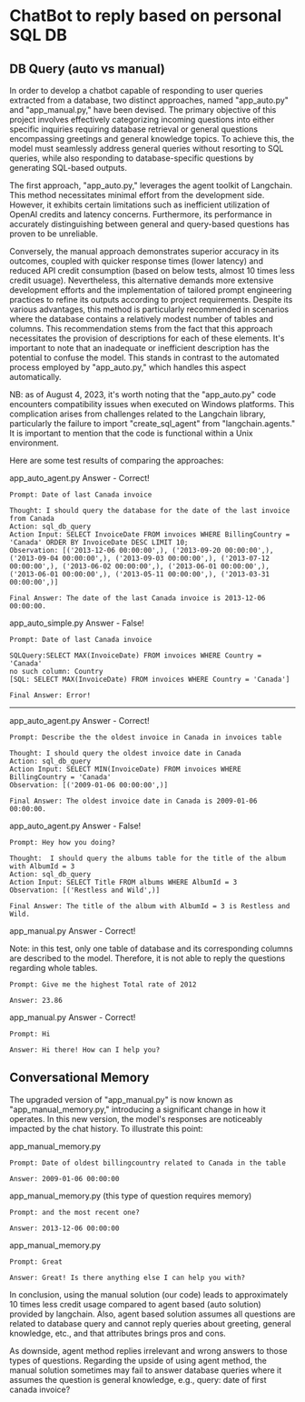 # ChatBot to reply based on personal SQL DB

## DB Query (auto vs manual)
In order to develop a chatbot capable of responding to user queries extracted from a database, two distinct approaches, named "app_auto.py" and "app_manual.py," have been devised. The primary objective of this project involves effectively categorizing incoming questions into either specific inquiries requiring database retrieval or general questions encompassing greetings and general knowledge topics. To achieve this, the model must seamlessly address general queries without resorting to SQL queries, while also responding to database-specific questions by generating SQL-based outputs.

The first approach, "app_auto.py," leverages the agent toolkit of Langchain. This method necessitates minimal effort from the development side. However, it exhibits certain limitations such as inefficient utilization of OpenAI credits and latency concerns. Furthermore, its performance in accurately distinguishing between general and query-based questions has proven to be unreliable.

Conversely, the manual approach demonstrates superior accuracy in its outcomes, coupled with quicker response times (lower latency) and reduced API credit consumption (based on below tests, almost 10 times less credit usuage). Nevertheless, this alternative demands more extensive development efforts and the implementation of tailored prompt engineering practices to refine its outputs according to project requirements. Despite its various advantages, this method is particularly recommended in scenarios where the database contains a relatively modest number of tables and columns. This recommendation stems from the fact that this approach necessitates the provision of descriptions for each of these elements. It's important to note that an inadequate or inefficient description has the potential to confuse the model. This stands in contrast to the automated process employed by "app_auto.py," which handles this aspect automatically.

NB: as of August 4, 2023, it's worth noting that the "app_auto.py" code encounters compatibility issues when executed on Windows platforms. This complication arises from challenges related to the Langchain library, particularly the failure to import "create_sql_agent" from "langchain.agents." It is important to mention that the code is functional within a Unix environment.

Here are some test results of comparing the approaches:

app_auto_agent.py
Answer - Correct!
```
Prompt: Date of last Canada invoice
```

```
Thought: I should query the database for the date of the last invoice from Canada
Action: sql_db_query
Action Input: SELECT InvoiceDate FROM invoices WHERE BillingCountry = 'Canada' ORDER BY InvoiceDate DESC LIMIT 10;
Observation: [('2013-12-06 00:00:00',), ('2013-09-20 00:00:00',), ('2013-09-04 00:00:00',), ('2013-09-03 00:00:00',), ('2013-07-12 00:00:00',), ('2013-06-02 00:00:00',), ('2013-06-01 00:00:00',), ('2013-06-01 00:00:00',), ('2013-05-11 00:00:00',), ('2013-03-31 00:00:00',)]
```

```
Final Answer: The date of the last Canada invoice is 2013-12-06 00:00:00.
```

app_auto_simple.py
Answer - False!
```
Prompt: Date of last Canada invoice
```

```
SQLQuery:SELECT MAX(InvoiceDate) FROM invoices WHERE Country = 'Canada'
no such column: Country
[SQL: SELECT MAX(InvoiceDate) FROM invoices WHERE Country = 'Canada']
```

```
Final Answer: Error!
```












---------------------------------------------


app_auto_agent.py
Answer - Correct!
```
Prompt: Describe the the oldest invoice in Canada in invoices table
```

```
Thought: I should query the oldest invoice date in Canada
Action: sql_db_query
Action Input: SELECT MIN(InvoiceDate) FROM invoices WHERE BillingCountry = 'Canada'
Observation: [('2009-01-06 00:00:00',)]
```

```
Final Answer: The oldest invoice date in Canada is 2009-01-06 00:00:00.
```

app_auto_agent.py
Answer - False!
```
Prompt: Hey how you doing?
```

```
Thought:  I should query the albums table for the title of the album with AlbumId = 3
Action: sql_db_query
Action Input: SELECT Title FROM albums WHERE AlbumId = 3
Observation: [('Restless and Wild',)]

```

```
Final Answer: The title of the album with AlbumId = 3 is Restless and Wild.
```



app_manual.py
Answer - Correct!

Note: in this test, only one table of database and its corresponding columns are described to the model. Therefore, it is not able to reply the questions regarding whole tables.
```
Prompt: Give me the highest Total rate of 2012 
```

```
Answer: 23.86
```

app_manual.py
Answer - Correct!
```
Prompt: Hi 
```

```
Answer: Hi there! How can I help you?
```

## Conversational Memory

The upgraded version of "app_manual.py" is now known as "app_manual_memory.py," introducing a significant change in how it operates. In this new version, the model's responses are noticeably impacted by the chat history. To illustrate this point:

app_manual_memory.py
```
Prompt: Date of oldest billingcountry related to Canada in the table
```

```
Answer: 2009-01-06 00:00:00
```

app_manual_memory.py (this type of question requires memory)
```
Prompt: and the most recent one?
```

```
Answer: 2013-12-06 00:00:00
```

app_manual_memory.py
```
Prompt: Great
```

```
Answer: Great! Is there anything else I can help you with?
```

In conclusion, using the manual solution (our code) leads to approximately 10 times less credit usage compared to agent based (auto solution) provided by langchain. Also, agent based solution assumes all questions are related to database query and cannot reply queries about greeting, general knowledge, etc., and that attributes brings pros and cons. 

As downside, agent method replies irrelevant and wrong answers to those types of questions. Regarding the upside of using agent method, the manual solution sometimes may fail to answer database queries where it assumes the question is general knowledge, e.g., query: date of first canada invoice?
